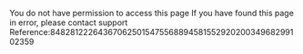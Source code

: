 You do not have permission to access this page If you have found this page in error, please contact support Reference:84828122264367062501547556889458155292020034968299102359